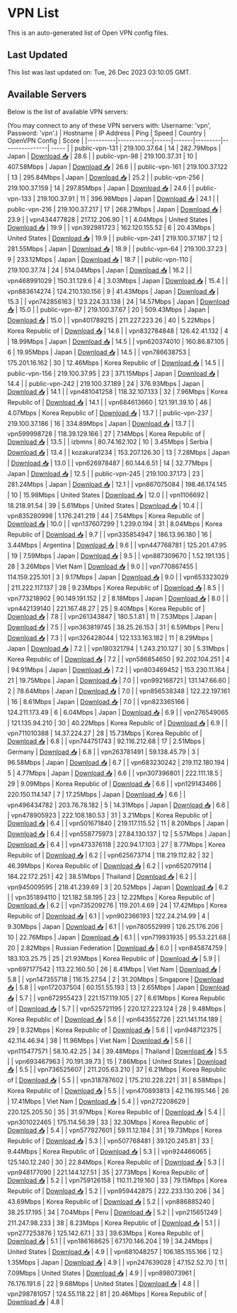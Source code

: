 # VPN List

This is an auto-generated list of Open VPN config files.

## Last Updated

This list was last updated on: Tue, 26 Dec 2023 03:10:05 GMT.

## Available Servers

Below is the list of available VPN servers:

(You may connect to any of these VPN servers with: Username: 'vpn', Password: 'vpn'.)
| Hostname | IP Address | Ping | Speed | Country | OpenVPN Config | Score |
|----------|------------|------|-------|---------|----------------| ----- |
| public-vpn-131 | 219.100.37.64 | 14 | 282.79Mbps | Japan | [Download 📥](./configs/server_0_JP.ovpn) | 28.6 |
| public-vpn-98 | 219.100.37.31 | 10 | 407.58Mbps | Japan | [Download 📥](./configs/server_1_JP.ovpn) | 26.6 |
| public-vpn-161 | 219.100.37.122 | 13 | 295.84Mbps | Japan | [Download 📥](./configs/server_2_JP.ovpn) | 25.2 |
| public-vpn-256 | 219.100.37.159 | 14 | 297.85Mbps | Japan | [Download 📥](./configs/server_3_JP.ovpn) | 24.6 |
| public-vpn-133 | 219.100.37.91 | 11 | 396.98Mbps | Japan | [Download 📥](./configs/server_4_JP.ovpn) | 24.1 |
| public-vpn-216 | 219.100.37.217 | 17 | 268.21Mbps | Japan | [Download 📥](./configs/server_5_JP.ovpn) | 23.9 |
| vpn434477828 | 217.12.206.90 | 1 | 4.04Mbps | United States | [Download 📥](./configs/server_6_US.ovpn) | 19.9 |
| vpn392981723 | 162.120.155.52 | 6 | 20.43Mbps | United States | [Download 📥](./configs/server_7_US.ovpn) | 19.9 |
| public-vpn-241 | 219.100.37.187 | 12 | 281.55Mbps | Japan | [Download 📥](./configs/server_8_JP.ovpn) | 18.9 |
| public-vpn-64 | 219.100.37.23 | 9 | 233.12Mbps | Japan | [Download 📥](./configs/server_9_JP.ovpn) | 18.7 |
| public-vpn-110 | 219.100.37.74 | 24 | 514.04Mbps | Japan | [Download 📥](./configs/server_10_JP.ovpn) | 16.2 |
| vpn468991029 | 150.31.129.6 | 4 | 3.03Mbps | Japan | [Download 📥](./configs/server_11_JP.ovpn) | 15.4 |
| vpn883614274 | 124.210.130.156 | 9 | 41.43Mbps | Japan | [Download 📥](./configs/server_12_JP.ovpn) | 15.3 |
| vpn742856163 | 123.224.33.138 | 24 | 14.57Mbps | Japan | [Download 📥](./configs/server_13_JP.ovpn) | 15.0 |
| public-vpn-87 | 219.100.37.67 | 20 | 509.43Mbps | Japan | [Download 📥](./configs/server_14_JP.ovpn) | 15.0 |
| vpn401789215 | 211.227.223.26 | 40 | 5.22Mbps | Korea Republic of | [Download 📥](./configs/server_15_KR.ovpn) | 14.6 |
| vpn832784848 | 126.42.41.132 | 4 | 18.99Mbps | Japan | [Download 📥](./configs/server_16_JP.ovpn) | 14.5 |
| vpn620374010 | 160.86.87.105 | 6 | 19.95Mbps | Japan | [Download 📥](./configs/server_17_JP.ovpn) | 14.5 |
| vpn786638753 | 175.201.16.162 | 30 | 12.46Mbps | Korea Republic of | [Download 📥](./configs/server_18_KR.ovpn) | 14.5 |
| public-vpn-156 | 219.100.37.95 | 23 | 371.15Mbps | Japan | [Download 📥](./configs/server_19_JP.ovpn) | 14.4 |
| public-vpn-242 | 219.100.37.189 | 24 | 376.93Mbps | Japan | [Download 📥](./configs/server_20_JP.ovpn) | 14.1 |
| vpn481041258 | 118.32.107.133 | 32 | 7.96Mbps | Korea Republic of | [Download 📥](./configs/server_21_KR.ovpn) | 14.1 |
| vpn684613660 | 121.191.39.10 | 46 | 4.07Mbps | Korea Republic of | [Download 📥](./configs/server_22_KR.ovpn) | 13.7 |
| public-vpn-237 | 219.100.37.186 | 16 | 334.89Mbps | Japan | [Download 📥](./configs/server_23_JP.ovpn) | 13.7 |
| vpn599998728 | 118.39.129.166 | 27 | 7.14Mbps | Korea Republic of | [Download 📥](./configs/server_24_KR.ovpn) | 13.5 |
| izbmns | 80.74.162.102 | 10 | 3.45Mbps | Serbia | [Download 📥](./configs/server_25_RS.ovpn) | 13.4 |
| kozakura1234 | 153.207.126.30 | 13 | 7.28Mbps | Japan | [Download 📥](./configs/server_26_JP.ovpn) | 13.0 |
| vpn626978487 | 60.144.6.51 | 14 | 32.77Mbps | Japan | [Download 📥](./configs/server_27_JP.ovpn) | 12.5 |
| public-vpn-245 | 219.100.37.173 | 23 | 281.24Mbps | Japan | [Download 📥](./configs/server_28_JP.ovpn) | 12.1 |
| vpn867075084 | 198.46.174.145 | 10 | 15.98Mbps | United States | [Download 📥](./configs/server_29_US.ovpn) | 12.0 |
| vpn1106692 | 18.218.91.54 | 39 | 5.61Mbps | United States | [Download 📥](./configs/server_30_US.ovpn) | 10.4 |
| vpn835280998 | 1.176.241.219 | 44 | 7.54Mbps | Korea Republic of | [Download 📥](./configs/server_31_KR.ovpn) | 10.0 |
| vpn137607299 | 1.239.0.194 | 31 | 8.04Mbps | Korea Republic of | [Download 📥](./configs/server_32_KR.ovpn) | 9.7 |
| vpn335854947 | 186.13.96.180 | 16 | 3.44Mbps | Argentina | [Download 📥](./configs/server_33_AR.ovpn) | 9.6 |
| vpn447768781 | 125.201.47.95 | 19 | 7.59Mbps | Japan | [Download 📥](./configs/server_34_JP.ovpn) | 9.5 |
| vpn887309670 | 1.52.191.135 | 28 | 3.26Mbps | Viet Nam | [Download 📥](./configs/server_35_VN.ovpn) | 9.0 |
| vpn770867455 | 114.159.225.101 | 3 | 9.17Mbps | Japan | [Download 📥](./configs/server_36_JP.ovpn) | 9.0 |
| vpn653323029 | 211.222.117.137 | 28 | 9.23Mbps | Korea Republic of | [Download 📥](./configs/server_37_KR.ovpn) | 8.5 |
| vpn773218902 | 90.149.191.152 | 2 | 8.18Mbps | Japan | [Download 📥](./configs/server_38_JP.ovpn) | 8.0 |
| vpn442139140 | 221.167.48.27 | 25 | 9.40Mbps | Korea Republic of | [Download 📥](./configs/server_39_KR.ovpn) | 7.8 |
| vpn261343847 | 180.5.1.81 | 11 | 7.53Mbps | Japan | [Download 📥](./configs/server_40_JP.ovpn) | 7.5 |
| vpn363819745 | 38.25.26.153 | 31 | 6.59Mbps | Peru | [Download 📥](./configs/server_41_PE.ovpn) | 7.3 |
| vpn326428044 | 122.133.163.182 | 11 | 8.29Mbps | Japan | [Download 📥](./configs/server_42_JP.ovpn) | 7.2 |
| vpn180321794 | 1.243.210.127 | 30 | 5.31Mbps | Korea Republic of | [Download 📥](./configs/server_43_KR.ovpn) | 7.2 |
| vpn586854650 | 92.202.104.251 | 4 | 94.91Mbps | Japan | [Download 📥](./configs/server_44_JP.ovpn) | 7.2 |
| vpn803469452 | 153.230.11.164 | 21 | 19.75Mbps | Japan | [Download 📥](./configs/server_45_JP.ovpn) | 7.0 |
| vpn992168721 | 131.147.66.60 | 2 | 78.64Mbps | Japan | [Download 📥](./configs/server_46_JP.ovpn) | 7.0 |
| vpn856538348 | 122.22.197.161 | 16 | 8.61Mbps | Japan | [Download 📥](./configs/server_47_JP.ovpn) | 7.0 |
| vpn823365166 | 124.211.173.49 | 6 | 6.04Mbps | Japan | [Download 📥](./configs/server_48_JP.ovpn) | 6.9 |
| vpn276549065 | 121.135.94.210 | 30 | 40.22Mbps | Korea Republic of | [Download 📥](./configs/server_49_KR.ovpn) | 6.9 |
| vpn711010388 | 14.37.224.27 | 28 | 15.73Mbps | Korea Republic of | [Download 📥](./configs/server_50_KR.ovpn) | 6.8 |
| vpn744751743 | 92.116.212.68 | 17 | 2.51Mbps | Germany | [Download 📥](./configs/server_51_DE.ovpn) | 6.8 |
| vpn263781491 | 59.138.45.79 | 3 | 96.58Mbps | Japan | [Download 📥](./configs/server_52_JP.ovpn) | 6.7 |
| vpn683230242 | 219.112.180.194 | 5 | 4.77Mbps | Japan | [Download 📥](./configs/server_53_JP.ovpn) | 6.6 |
| vpn307396801 | 222.111.18.5 | 29 | 9.09Mbps | Korea Republic of | [Download 📥](./configs/server_54_KR.ovpn) | 6.6 |
| vpn129143466 | 220.150.114.147 | 7 | 17.25Mbps | Japan | [Download 📥](./configs/server_55_JP.ovpn) | 6.6 |
| vpn496434782 | 203.76.78.182 | 5 | 14.31Mbps | Japan | [Download 📥](./configs/server_56_JP.ovpn) | 6.6 |
| vpn478905923 | 222.108.180.53 | 31 | 3.21Mbps | Korea Republic of | [Download 📥](./configs/server_57_KR.ovpn) | 6.4 |
| vpn501671840 | 219.117.115.52 | 11 | 8.20Mbps | Japan | [Download 📥](./configs/server_58_JP.ovpn) | 6.4 |
| vpn558775973 | 27.84.130.137 | 12 | 5.57Mbps | Japan | [Download 📥](./configs/server_59_JP.ovpn) | 6.4 |
| vpn473376118 | 220.94.17.103 | 27 | 8.77Mbps | Korea Republic of | [Download 📥](./configs/server_60_KR.ovpn) | 6.2 |
| vpn625673714 | 118.219.112.82 | 32 | 46.39Mbps | Korea Republic of | [Download 📥](./configs/server_61_KR.ovpn) | 6.2 |
| vpn652079114 | 184.22.172.251 | 42 | 38.51Mbps | Thailand | [Download 📥](./configs/server_62_TH.ovpn) | 6.2 |
| vpn945009595 | 218.41.239.69 | 3 | 20.52Mbps | Japan | [Download 📥](./configs/server_63_JP.ovpn) | 6.2 |
| vpn351894110 | 121.182.58.195 | 23 | 12.22Mbps | Korea Republic of | [Download 📥](./configs/server_64_KR.ovpn) | 6.2 |
| vpn735209276 | 119.201.4.69 | 24 | 17.42Mbps | Korea Republic of | [Download 📥](./configs/server_65_KR.ovpn) | 6.1 |
| vpn902366193 | 122.24.214.99 | 4 | 9.30Mbps | Japan | [Download 📥](./configs/server_66_JP.ovpn) | 6.1 |
| vpn780552999 | 126.25.176.206 | 10 | 22.76Mbps | Japan | [Download 📥](./configs/server_67_JP.ovpn) | 6.1 |
| vpn719931935 | 95.53.221.68 | 20 | 2.82Mbps | Russian Federation | [Download 📥](./configs/server_68_RU.ovpn) | 6.0 |
| vpn845874759 | 183.103.25.75 | 25 | 21.93Mbps | Korea Republic of | [Download 📥](./configs/server_69_KR.ovpn) | 5.9 |
| vpn697177542 | 113.22.160.50 | 26 | 8.41Mbps | Viet Nam | [Download 📥](./configs/server_70_VN.ovpn) | 5.8 |
| vpn147355718 | 116.15.27.54 | 2 | 31.20Mbps | Singapore | [Download 📥](./configs/server_71_SG.ovpn) | 5.8 |
| vpn172037504 | 60.151.55.193 | 13 | 2.65Mbps | Japan | [Download 📥](./configs/server_72_JP.ovpn) | 5.7 |
| vpn672955423 | 221.157.119.105 | 27 | 6.61Mbps | Korea Republic of | [Download 📥](./configs/server_73_KR.ovpn) | 5.7 |
| vpn525721195 | 220.127.223.124 | 28 | 9.48Mbps | Korea Republic of | [Download 📥](./configs/server_74_KR.ovpn) | 5.6 |
| vpn643552726 | 221.141.114.189 | 29 | 9.32Mbps | Korea Republic of | [Download 📥](./configs/server_75_KR.ovpn) | 5.6 |
| vpn948712375 | 42.114.46.94 | 38 | 11.96Mbps | Viet Nam | [Download 📥](./configs/server_76_VN.ovpn) | 5.6 |
| vpn115477571 | 58.10.42.25 | 34 | 39.48Mbps | Thailand | [Download 📥](./configs/server_77_TH.ovpn) | 5.5 |
| vpn693467963 | 70.191.39.73 | 15 | 7.86Mbps | United States | [Download 📥](./configs/server_78_US.ovpn) | 5.5 |
| vpn736525607 | 211.205.63.210 | 37 | 6.21Mbps | Korea Republic of | [Download 📥](./configs/server_79_KR.ovpn) | 5.5 |
| vpn318787602 | 175.210.228.221 | 31 | 8.58Mbps | Korea Republic of | [Download 📥](./configs/server_80_KR.ovpn) | 5.5 |
| vpn470893813 | 42.116.195.146 | 26 | 17.41Mbps | Viet Nam | [Download 📥](./configs/server_81_VN.ovpn) | 5.4 |
| vpn272208629 | 220.125.205.50 | 35 | 31.97Mbps | Korea Republic of | [Download 📥](./configs/server_82_KR.ovpn) | 5.4 |
| vpn301022465 | 175.114.56.39 | 33 | 32.30Mbps | Korea Republic of | [Download 📥](./configs/server_83_KR.ovpn) | 5.4 |
| vpn577927601 | 59.11.12.184 | 31 | 19.73Mbps | Korea Republic of | [Download 📥](./configs/server_84_KR.ovpn) | 5.3 |
| vpn507768481 | 39.120.245.81 | 33 | 9.44Mbps | Korea Republic of | [Download 📥](./configs/server_85_KR.ovpn) | 5.3 |
| vpn924466065 | 125.140.12.240 | 30 | 22.84Mbps | Korea Republic of | [Download 📥](./configs/server_86_KR.ovpn) | 5.3 |
| vpn948177090 | 221.144.127.51 | 35 | 27.73Mbps | Korea Republic of | [Download 📥](./configs/server_87_KR.ovpn) | 5.2 |
| vpn759126158 | 110.11.219.160 | 33 | 79.15Mbps | Korea Republic of | [Download 📥](./configs/server_88_KR.ovpn) | 5.2 |
| vpn959442875 | 222.233.130.206 | 34 | 43.69Mbps | Korea Republic of | [Download 📥](./configs/server_89_KR.ovpn) | 5.2 |
| vpn886885240 | 38.25.17.195 | 34 | 7.04Mbps | Peru | [Download 📥](./configs/server_90_PE.ovpn) | 5.2 |
| vpn215651249 | 211.247.98.233 | 38 | 8.23Mbps | Korea Republic of | [Download 📥](./configs/server_91_KR.ovpn) | 5.1 |
| vpn277253876 | 125.142.67.1 | 33 | 39.63Mbps | Korea Republic of | [Download 📥](./configs/server_92_KR.ovpn) | 5.1 |
| vpn186168625 | 67.170.146.204 | 19 | 34.24Mbps | United States | [Download 📥](./configs/server_93_US.ovpn) | 4.9 |
| vpn681048257 | 106.185.155.166 | 12 | 1.35Mbps | Japan | [Download 📥](./configs/server_94_JP.ovpn) | 4.9 |
| vpn247639028 | 47.152.52.70 | 11 | 7.09Mbps | United States | [Download 📥](./configs/server_95_US.ovpn) | 4.9 |
| vpn898073961 | 76.176.191.6 | 22 | 9.68Mbps | United States | [Download 📥](./configs/server_96_US.ovpn) | 4.8 |
| vpn298781057 | 124.55.118.22 | 81 | 20.46Mbps | Korea Republic of | [Download 📥](./configs/server_97_KR.ovpn) | 4.8 |
